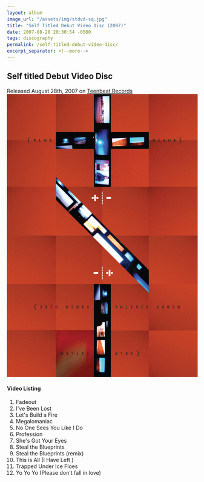 ```yaml
---
layout: album
image_url: "/assets/img/stdvd-sq.jpg"
title: "Self Titled Debut Video Disc (2007)"
date: 2007-08-28 20:30:54 -0500
tags: discography
permalink: /self-titled-debut-video-disc/
excerpt_separator: <!--more-->
---
```


<!--more-->

## Self titled Debut Video Disc

<div id="release-info">
	Released August 28th, 2007 on
	<a href="https://www.teenbeatrecords.com/items/403.html"
		>Teenbeat Records</a
	>
</div>

<div id="container">
	<div id="release-container">
		<div id="artwork">
			<a href="/assets/img/stdvd.jpg" alt="Full res version"
				><img src="/assets/img/stdvd.jpg"
			/></a>
		</div>
		<div id="tracklist">
			<h4>Video Listing</h4>
			<ol>
				<li>Fadeout</li>
				<li>I've Been Lost</li>
				<li>Let's Build a Fire</li>
				<li>Megalomaniac</li>
				<li>No One Sees You Like I Do</li>
				<li>Profession</li>
				<li>She's Got Your Eyes</li>
				<li>Steal the Blueprints</li>
				<li>Steal the Blueprints (remix)</li>
				<li>This is All (I Have Left )</li>
				<li>Trapped Under Ice Floes</li>
				<li>Yo Yo Yo (Please don't fall in love)</li>
			</ol>
		</div>
	</div>
</div>
